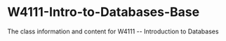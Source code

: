 # W4111-Intro-to-Databases-Base
The class information and content for W4111 -- Introduction to Databases
